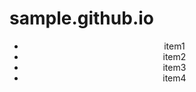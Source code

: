 # sample.github.io
<!DOCTYPE html>
<html>
<head>
  <meta charset="utf-8">
  <title>yamomasa</title>
  <link rel="stylesheet" href="test.css">
</head>
<body>
  <header>
    <ul class="flex-list">
      <li class="li1">item1</li>
      <li class="li2">item2</li>
      <li class="li3">item3</li>
      <li class="li4">item4</li>
    </ul>
  </header>
  <footer>
  </footer>
</body>
</html>
